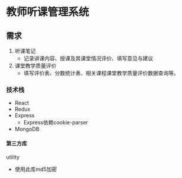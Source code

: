 # 教师听课管理系统

## 需求

1. 听课笔记
    * 记录讲课内容、授课及其课堂情况评价、填写意见与建议
2. 课堂教学质量评价
    * 填写评价表、分数统计表、相关课程课堂教学质量评价数据查询等。

### 技术栈
* React
* Redux
* Express
    - Express依赖cookie-parser
* MongoDB

#### 第三方库

utility

* 使用此库md5加密

